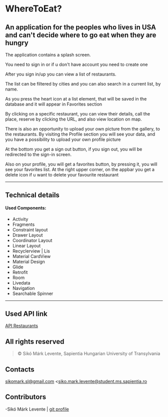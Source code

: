 # WhereToEat?
## An application for the peoples who lives in USA and can't decide where to go eat when they are hungry
The application contains a splash screen.

You need to sign in or if u don't have account you need to create one

After you sign in/up you can view a list of restaurants.

The list can be filtered by cities and you can also search in a current list, by name.

As you press the heart icon at a list element, that will be saved in the database and it will appear in Favorites section

By clicking on a specific restaurant, you can view their details, call the place, reserve by clicking the URL, and also view location on map.

There is also an opportunity to upload your own picture from the gallery, to the restaurants.
By visiting the Profile section  you will see your data, and you have a possibility to upload your own profile picture

At the bottom you get a sign out button, if you sign out, you will be redirected to the sign-in screen. 

Also on your profile, you will get a favorites button, by pressing it, you will see your favorites list.
At the right upper corner, on the appbar you get a delete icon if u want to delete your favourite restaurant 

- - - - - - - - - - - - - - - - - - 
## Technical details ##

#### Used Components:
- Activity
- Fragments
- Constraint layout
- Drawer Layout
- Coordinator Layout
- Linear Layout
- Recyclerview | Lis
- Material CardView
- Material Design
- Glide
- Retrofit
- Room
- Livedata
- Navigation
- Searchable Spinner
____________________________________________________________________________________________________________________________________
## Used API link ##

[API Restaurants](https://ratpark-api.imok.space/)

## All rights reserved ##
> :copyright: Sikó Márk Levente, Sapientia Hungarian University of Transylvania
## Contacts ##
<sikomark.sl@gmail.com>
<siko.mark.levente@student.ms.sapientia.ro

## Contributors ##
-Sikó Márk Levente | [git profile](https://github.com/Mark-i7)
